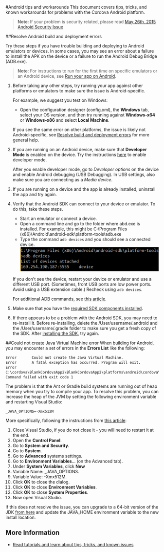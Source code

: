 <properties pageTitle="Android tips and workarounds"
  description="This is an article on bower tutorial"
  services=""
  documentationCenter=""
  authors="kirupa" />
  <tags ms.technology="cordova" s.product="Visual Studio 2015"
     ms.service="na"
     ms.devlang="javascript"
     ms.topic="article"
     ms.tgt_pltfrm="mobile-multiple"
     ms.workload="na"
     ms.date="09/10/2015"
     ms.author="kirupac"/>

#Android tips and workarounds
This document covers tips, tricks, and known workarounds for problems with the Cordova Android platform.
> **Note**: If your problem is security related, please read [May 26th, 2015 Android Security Issue](../tutorial-cordova-5-readme/)

<a name="android"></a>
##Resolve Android build and deployment errors

Try these steps if you have trouble building and deploying to Android emulators or devices. In some cases, you may see an error about a failure to install the APK on the device or a failure to run the Android Debug Bridge (ADB.exe).

>**Note**: For instructions to run for the first time on specific emulators or an Android device, see [Run your app on Android](../develop-apps/run-app-apache.md).

1. Before taking any other steps, try running your app against other platforms or emulators to make sure the issue is Android-specific.

    For example, we suggest you test on Windows:
    * Open the configuration designer (config.xml), the **Windows** tab, select your OS version, and then try running against **Windows-x64** or **Windows-x86** and select **Local Machine**.

    If you see the same error on other platforms, the issue is likely not Android-specific, see [Resolve build and deployment errors](../general/tips-and-workarounds-general-readme.md) for more general help.

2. If you are running on an Android device, make sure that **Developer Mode** is enabled on the device. Try the instructions [here](http://www.greenbot.com/article/2457986/how-to-enable-developer-options-on-your-android-phone-or-tablet.html) to enable developer mode.

    After you enable developer mode, go to *Developer options* on the device and enable Android debugging (USB Debugging).
    In USB settings, also make sure you are connecting as a *Media device*.
2. If you are running on a device and the app is already installed, uninstall the app and try again.
4. Verify that the Android SDK can connect to your device or emulator. To do this, take these steps.

    * Start an emulator or connect a device.
    * Open a command line and go to the folder where abd.exe is installed. For example, this might be C:\Program Files (x86)\Android\android-sdk\platform-tools\adb.exe
    * Type the command `adb devices` and you should see a connected device.
    ![See the connected devices](media/tips-and-workarounds-android-readme/adb-devices.png)

    If you don't see the device, restart your device or emulator and use a different USB port. (Sometimes, front USB ports are low power ports. Avoid using a USB extension cable.) Recheck using `adb devices`.

    For additional ADB commands, see [this article](http://www.androidcentral.com/android-201-10-basic-terminal-commands-you-should-know).

5. Make sure that you have the [required SDK components installed](https://taco.visualstudio.com/en-us/docs/configure-vs-tools-apache-cordova/#ThirdParty).
6. If there appears to be a problem with the Android SDK, you may need to re-install it. Before re-installing, delete the /User/username/.android and the /User/username/.gradle folder to make sure you get a fresh copy of the SDK. After [installing the SDK](http://go.microsoft.com/fwlink/?LinkID=396873), try again.

<a name="couldnotcreatevm"></a>
##Could not create Java Virtual Machine error
When building for Android, you may encounter a set of errors in the **Errors List** like the following:

```
Error		Could not create the Java Virtual Machine.			
Error		A fatal exception has occurred. Program will exit.									
Error		C:\cordova\BlankCordovaApp2\BlankCordovaApp2\platforms\android\cordova\build.bat: Command failed with exit code 1
```

The problem is that the Ant or Gradle build systems are running out of heap memory when you try to compile your app. To resolve this problem, you can increase the heap of the JVM by setting the following environment variable and restarting Visual Studio:

```
_JAVA_OPTIONS=-Xmx512M
```

More specifically, following the instructions from [this article](http://www.tomsguide.com/faq/id-1761312/fix-create-java-virtual-machine-issue.html):

1. Close Visual Studio, if you do not close it - you will need to restart it at the end.
2. Open the **Control Panel**.
3. Go to **System and Security**.
4. Go to **System**.
5. Go to **Advanced** systems settings.
6. Go to **Environment Variables**... (on the Advanced tab).
7. Under **System Variables**, click **New**
8. Variable Name: _JAVA_OPTIONS.
9. Variable Value: -Xmx512M.
10. Click **OK** to close the dialog.
11. Click **OK** to close **Environment Variables**.
12. Click **OK** to close **System Properties**.
13. Now open Visual Studio.

If this does not resolve the issue, you can upgrade to a 64-bit version of the JDK [from here](http://download.oracle.com/otn-pub/java/jdk/7u79-b15/jdk-7u79-windows-x64.exe) and update the JAVA_HOME environment variable to the new install location.

## More Information
* [Read tutorials and learn about tips, tricks, and known issues](../../cordova-docs-readme.md)
